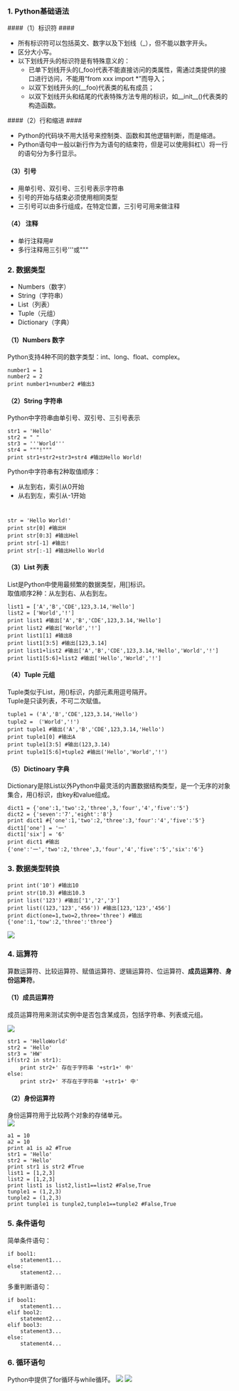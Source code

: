 ###	1. Python基础语法 ###
####（1）标识符 ####
- 所有标识符可以包括英文、数字以及下划线（_），但不能以数字开头。
- 区分大小写。
- 以下划线开头的标识符是有特殊意义的：
	-	已单下划线开头的(_foo)代表不能直接访问的类属性，需通过类提供的接口进行访问，不能用“from xxx import *”而导入；
	-	以双下划线开头的(\_\_foo)代表类的私有成员；
	-	以双下划线开头和结尾的代表特殊方法专用的标识，如\_\_init\_\_()代表类的构造函数。  


####（2）行和缩进 ####

- Python的代码块不用大括号来控制类、函数和其他逻辑判断，而是缩进。  
- Python语句中一般以新行作为为语句的结束符，但是可以使用斜杠\）将一行的语句分为多行显示。  


#### （3）引号 ####
- 用单引号、双引号、三引号表示字符串
- 引号的开始与结束必须使用相同类型
- 三引号可以由多行组成，在特定位置，三引号可用来做注释  


#### （4） 注释 ####
- 单行注释用#
- 多行注释用三引号'''或"""  


### 2. 数据类型 ###
- Numbers（数字）
- String（字符串）
- List（列表）
- Tuple（元组）
- Dictionary（字典）  


#### （1）Numbers 数字 ####
Python支持4种不同的数字类型：int、long、float、complex。  

	number1 = 1
	number2 = 2
	print number1+number2 #输出3  

#### （2）String 字符串 ####
Python中字符串由单引号、双引号、三引号表示  

	str1 = 'Hello'
	str2 = " "
	str3 = '''World'''
	str4 = """!"""
	print str1+str2+str3+str4 #输出Hello World!
Python中字符串有2种取值顺序：  

- 从左到右，索引从0开始
- 从右到左，索引从-1开始  

#
	str = 'Hello World!'
	print str[0] #输出H
	print str[0:3] #输出Hel
	print str[-1] #输出!
	print str[:-1] #输出Hello World  
	
#### （3）List 列表 ####
List是Python中使用最频繁的数据类型，用[]标识。  
取值顺序2种：从左到右、从右到左。   

	list1 = ['A','B','CDE',123,3.14,'Hello']
	list2 = ['World','!']
	print list1 #输出['A','B','CDE',123,3.14,'Hello']
	print list2 #输出['World','!']
	print list1[1] #输出B
	print list1[3:5] #输出[123,3.14]
	print list1+list2 #输出['A','B','CDE',123,3.14,'Hello','World','!']
	print list1[5:6]+list2 #输出['Hello','World','!']  

#### （4）Tuple	元组 ####
Tuple类似于List，用()标识，内部元素用逗号隔开。  
Tuple是只读列表，不可二次赋值。  
	
	tuple1 = ('A','B','CDE',123,3.14,'Hello')
	tuple2 = （'World','!')
	print tuple1 #输出('A','B','CDE',123,3.14,'Hello')
	print tuple1[0] #输出A
	print tuple1[3:5] #输出(123,3.14)
	print tuple1[5:6]+tuple2 #输出('Hello','World','!')

#### （5）Dictinoary 字典 ####
Dictionary是除List以外Python中最灵活的内置数据结构类型，是一个无序的对象集合，用{}标识，由key和value组成。 

	dict1 = {'one':1,'two':2,'three',3,'four','4','five':'5'}
	dict2 = {'seven':'7','eight':'8'}	
	print dict1 #{'one':1,'two':2,'three':3,'four':'4','five':'5'}
	dict1['one'] = '一'
	dict1['six'] = '6'
	print dict1 #输出{'one':'一','two':2,'three',3,'four','4','five':'5','six':'6'}    
	
	
### 3. 数据类型转换 ###
	print int('10') #输出10
	print str(10.3) #输出10.3
	print list('123') #输出['1','2','3']
	print list((123,'123','456')) #输出[123,'123','456']
	print dict(one=1,two=2,three='three') #输出{'one':1,'tow':2,'three':'three'}

![](./img/type_change.jpg)  
### 4. 运算符 ###
算数运算符、比较运算符、赋值运算符、逻辑运算符、位运算符、**成员运算符**、**身份运算符**。
#### （1）成员运算符 ####
成员运算符用来测试实例中是否包含某成员，包括字符串、列表或元组。

![](./img/operator.jpg)

	str1 = 'HelloWorld'
	str2 = 'Hello'
	str3 = 'HW'
	if(str2 in str1):
		print str2+' 存在于字符串 '+str1+' 中'
	else:
		print str2+' 不存在于字符串 '+str1+' 中'
#### （2）身份运算符 ####
身份运算符用于比较两个对象的存储单元。  
![](./img/operator1.jpg)

	a1 = 10
	a2 = 10
	print a1 is a2 #True
	str1 = 'Hello'
	str2 = 'Hello'
	print str1 is str2 #True
	list1 = [1,2,3]
	list2 = [1,2,3]
	print list1 is list2,list1==list2 #False,True
	tunple1 = (1,2,3)
	tunple2 = (1,2,3)
	print tunple1 is tunple2,tunple1==tunple2 #False,True  
### 5. 条件语句 ###
简单条件语句：

	if bool1:
		statement1...
	else:
		statement2...  

多重判断语句：

	if bool1:
		statement1...
	elif bool2:
		statement2...
	elif bool3:
		statement3...
	else:
		statement4...  
### 6. 循环语句 ###
Python中提供了for循环与while循环。
![](./img/loop1.jpg)
![](./img/loop2.jpg)
